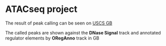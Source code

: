 # ATACseq project

The result of peak calling can be seen on [USCS GB](https://genome.ucsc.edu/s/mor.chalabi%40gmail.com/ATACseq_IzarLab)

The called peaks are shown against the **DNase Signal** track and annotated regulator elements by **ORegAnno** track in GB
